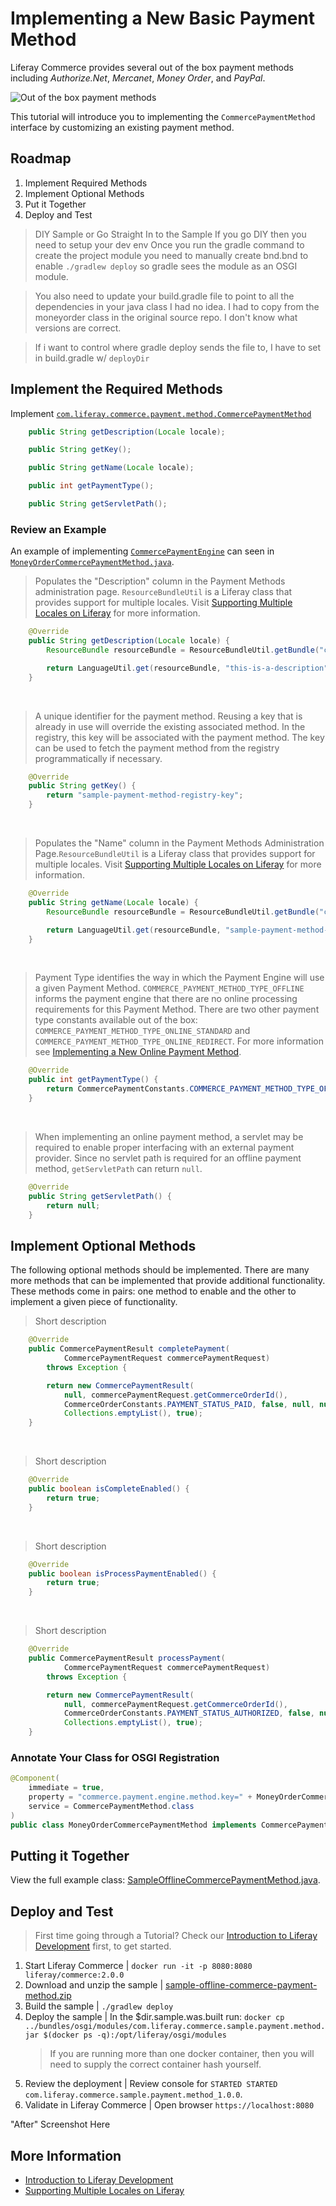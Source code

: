 # Implementing a New Basic Payment Method

Liferay Commerce provides several out of the box payment methods including _Authorize.Net_, _Mercanet_, _Money Order_, and _PayPal_.

![Out of the box payment methods](./images/01.png "Out of the box payment methods")

This tutorial will introduce you to implementing the  `CommercePaymentMethod` interface by customizing an existing payment method.

## Roadmap

1. Implement Required Methods
1. Implement Optional Methods
1. Put it Together
1. Deploy and Test

>DIY Sample or Go Straight In to the Sample
>If you go DIY then you need to setup your dev env
>Once you run the gradle command to create the project module you need to manually create bnd.bnd to enable `./gradlew deploy` so gradle sees the module as an OSGI module.

>You also need to update your build.gradle file to point to all the dependencies in your java class I had no idea. I had to copy from the moneyorder class in the original source repo. I don't know what versions are correct.

>If i want to control where gradle deploy sends the file to, I have to set in build.gradle w/ `deployDir`


## Implement the Required Methods

Implement [`com.liferay.commerce.payment.method.CommercePaymentMethod`]()

```java
	public String getDescription(Locale locale);

	public String getKey();

	public String getName(Locale locale);

	public int getPaymentType();

	public String getServletPath();
```

### Review an Example

An example of implementing [`CommercePaymentEngine`]() can seen in [`MoneyOrderCommercePaymentMethod.java`]().

>Populates the "Description" column in the Payment Methods administration page. `ResourceBundleUtil` is a Liferay class that provides support for multiple locales. Visit [Supporting Multiple Locales on Liferay]() for more information.

```java
	@Override
	public String getDescription(Locale locale) {
		ResourceBundle resourceBundle = ResourceBundleUtil.getBundle("content.Language", locale, getClass());

		return LanguageUtil.get(resourceBundle, "this-is-a-description");
	}
```

<br>

>A unique identifier for the payment method. Reusing a key that is already in use will override the existing associated method. In the registry, this key will be associated with the payment method. The key can be used to fetch the payment method from the registry programmatically if necessary.

```java
	@Override
	public String getKey() {
		return "sample-payment-method-registry-key";
	}
```

<br>

>Populates the "Name" column in the Payment Methods Administration Page.`ResourceBundleUtil` is a Liferay class that provides support for multiple locales. Visit [Supporting Multiple Locales on Liferay]() for more information.

```java
	@Override
	public String getName(Locale locale) {
		ResourceBundle resourceBundle = ResourceBundleUtil.getBundle("content.Language", locale, getClass());

		return LanguageUtil.get(resourceBundle, "sample-payment-method-language-key");
	}
```

<br>

>Payment Type identifies the way in which the Payment Engine will use a given Payment Method. `COMMERCE_PAYMENT_METHOD_TYPE_OFFLINE` informs the payment engine that there are no online processing requirements for this Payment Method. There are two other payment type constants available out of the box: `COMMERCE_PAYMENT_METHOD_TYPE_ONLINE_STANDARD` and `COMMERCE_PAYMENT_METHOD_TYPE_ONLINE_REDIRECT`. For more information see [Implementing a New Online Payment Method]().

```java
	@Override
	public int getPaymentType() {
		return CommercePaymentConstants.COMMERCE_PAYMENT_METHOD_TYPE_OFFLINE;
	}
```

<br>

>When implementing an online payment method, a servlet may be required to enable proper interfacing with an external payment provider. Since no servlet path is required for an offline payment method, `getServletPath` can return `null`.

```java
	@Override
	public String getServletPath() {
		return null;
	}
```

## Implement Optional Methods

The following optional methods should be implemented. There are many more methods that can be implemented that provide additional functionality. These methods come in pairs: one method to enable and the other to implement a given piece of functionality.

>Short description

```java
	@Override
	public CommercePaymentResult completePayment(
			CommercePaymentRequest commercePaymentRequest)
		throws Exception {

		return new CommercePaymentResult(
			null, commercePaymentRequest.getCommerceOrderId(),
			CommerceOrderConstants.PAYMENT_STATUS_PAID, false, null, null,
			Collections.emptyList(), true);
	}
```

<br>

>Short description

```java
	@Override
	public boolean isCompleteEnabled() {
		return true;
	}
```

<br>

>Short description

```java
	@Override
	public boolean isProcessPaymentEnabled() {
		return true;
	}
```

<br>

>Short description

```java
	@Override
	public CommercePaymentResult processPayment(
			CommercePaymentRequest commercePaymentRequest)
		throws Exception {

		return new CommercePaymentResult(
			null, commercePaymentRequest.getCommerceOrderId(),
			CommerceOrderConstants.PAYMENT_STATUS_AUTHORIZED, false, null, null,
			Collections.emptyList(), true);
	}
```

### Annotate Your Class for OSGI Registration

```java
@Component(
	immediate = true,
	property = "commerce.payment.engine.method.key=" + MoneyOrderCommercePaymentMethod.KEY,
	service = CommercePaymentMethod.class
)
public class MoneyOrderCommercePaymentMethod implements CommercePaymentMethod {
```

## Putting it Together

View the full example class: [SampleOfflineCommercePaymentMethod.java]().

## Deploy and Test

>First time going through a Tutorial? Check our [Introduction to Liferay Development]() first, to get started.

1. Start Liferay Commerce | `docker run -it -p 8080:8080 liferay/commerce:2.0.0`
1. Download and unzip the sample | [sample-offline-commerce-payment-method.zip]()
1. Build the sample | `./gradlew deploy`
1. Deploy the sample | In the $dir.sample.was.built run: `docker cp ../bundles/osgi/modules/com.liferay.commerce.sample.payment.method.jar $(docker ps -q):/opt/liferay/osgi/modules`
    >If you are running more than one docker container, then you will need to supply the correct container hash yourself.
1. Review the deployment | Review console for `STARTED STARTED com.liferay.commerce.sample.payment.method_1.0.0`.
1. Validate in Liferay Commerce | Open browser `https://localhost:8080`

"After" Screenshot Here

## More Information

- [Introduction to Liferay Development]()
- [Supporting Multiple Locales on Liferay]()

